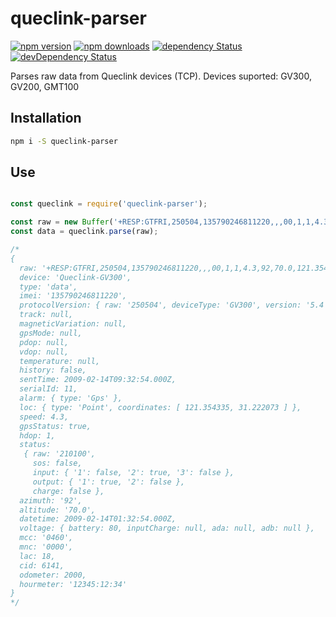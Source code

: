 # queclink-parser

[![npm version](https://img.shields.io/npm/v/queclink-parser.svg?style=flat-square)](https://www.npmjs.com/package/queclink-parser)
[![npm downloads](https://img.shields.io/npm/dm/queclink-parser.svg?style=flat-square)](https://www.npmjs.com/package/queclink-parser)
[![dependency Status](https://img.shields.io/david/jaayesta/queclink-parser.svg?style=flat-square)](https://david-dm.org/jaayesta/queclink-parser#info=dependencies)
[![devDependency Status](https://img.shields.io/david/dev/jaayesta/queclink-parser.svg?style=flat-square)](https://david-dm.org/jaayesta/queclink-parser#info=devDependencies)

Parses raw data from Queclink devices (TCP). Devices suported: GV300, GV200, GMT100

## Installation

```bash
npm i -S queclink-parser
```

## Use

```js

const queclink = require('queclink-parser');

const raw = new Buffer('+RESP:GTFRI,250504,135790246811220,,,00,1,1,4.3,92,70.0,121.354335,31.222073,20090214013254,0460,0000,18d8,6141,00,2000.0,12345:12:34,,,80,210100,,,,20090214093254,11F0$');
const data = queclink.parse(raw);

/*
{ 
  raw: '+RESP:GTFRI,250504,135790246811220,,,00,1,1,4.3,92,70.0,121.354335,31.222073,20090214013254,0460,0000,18d8,6141,00,2000.0,12345:12:34,,,80,210100,,,,20090214093254,11F0$',
  device: 'Queclink-GV300',
  type: 'data',
  imei: '135790246811220',
  protocolVersion: { raw: '250504', deviceType: 'GV300', version: '5.4' },
  track: null,
  magneticVariation: null,
  gpsMode: null,
  pdop: null,
  vdop: null,
  temperature: null,
  history: false,
  sentTime: 2009-02-14T09:32:54.000Z,
  serialId: 11,
  alarm: { type: 'Gps' },
  loc: { type: 'Point', coordinates: [ 121.354335, 31.222073 ] },
  speed: 4.3,
  gpsStatus: true,
  hdop: 1,
  status: 
   { raw: '210100',
     sos: false,
     input: { '1': false, '2': true, '3': false },
     output: { '1': true, '2': false },
     charge: false },
  azimuth: '92',
  altitude: '70.0',
  datetime: 2009-02-14T01:32:54.000Z,
  voltage: { battery: 80, inputCharge: null, ada: null, adb: null },
  mcc: '0460',
  mnc: '0000',
  lac: 18,
  cid: 6141,
  odometer: 2000,
  hourmeter: '12345:12:34' 
}
*/

```
